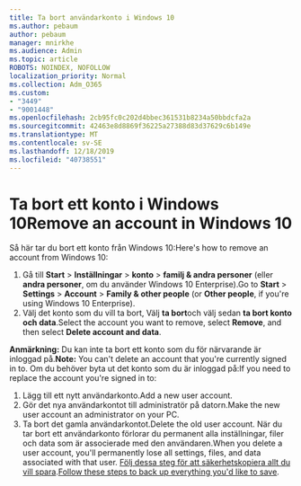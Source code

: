 ```yaml
---
title: Ta bort användarkonto i Windows 10
ms.author: pebaum
author: pebaum
manager: mnirkhe
ms.audience: Admin
ms.topic: article
ROBOTS: NOINDEX, NOFOLLOW
localization_priority: Normal
ms.collection: Adm_O365
ms.custom:
- "3449"
- "9001448"
ms.openlocfilehash: 2cb95fc0c202d4bbec361531b8234a50bbdcfa2a
ms.sourcegitcommit: 42463e8d8869f36225a27388d83d37629c6b149e
ms.translationtype: MT
ms.contentlocale: sv-SE
ms.lasthandoff: 12/18/2019
ms.locfileid: "40738551"
---
```

# <a name="remove-an-account-in-windows-10"></a><span data-ttu-id="8dae5-102">Ta bort ett konto i Windows 10</span><span class="sxs-lookup"><span data-stu-id="8dae5-102">Remove an account in Windows 10</span></span>

<span data-ttu-id="8dae5-103">Så här tar du bort ett konto från Windows 10:</span><span class="sxs-lookup"><span data-stu-id="8dae5-103">Here's how to remove an account from Windows 10:</span></span>

1. <span data-ttu-id="8dae5-104">Gå till **Start** > **Inställningar** > **konto** > **familj & andra personer** (eller **andra personer**, om du använder Windows 10 Enterprise).</span><span class="sxs-lookup"><span data-stu-id="8dae5-104">Go to **Start** > **Settings** > **Account** > **Family & other people** (or **Other people**, if you're using Windows 10 Enterprise).</span></span>
2. <span data-ttu-id="8dae5-105">Välj det konto som du vill ta bort, Välj **ta bort**och välj sedan **ta bort konto och data**.</span><span class="sxs-lookup"><span data-stu-id="8dae5-105">Select the account you want to remove, select **Remove**, and then select **Delete account and data**.</span></span>
 
<span data-ttu-id="8dae5-106">**Anmärkning:** Du kan inte ta bort ett konto som du för närvarande är inloggad på.</span><span class="sxs-lookup"><span data-stu-id="8dae5-106">**Note:** You can't delete an account that you're currently signed in to.</span></span>  <span data-ttu-id="8dae5-107">Om du behöver byta ut det konto som du är inloggad på:</span><span class="sxs-lookup"><span data-stu-id="8dae5-107">If you need to replace the account you're signed in to:</span></span>

1. <span data-ttu-id="8dae5-108">Lägg till ett nytt användarkonto.</span><span class="sxs-lookup"><span data-stu-id="8dae5-108">Add a new user account.</span></span>
2. <span data-ttu-id="8dae5-109">Gör det nya användarkontot till administratör på datorn.</span><span class="sxs-lookup"><span data-stu-id="8dae5-109">Make the new user account an administrator on your PC.</span></span>
3. <span data-ttu-id="8dae5-110">Ta bort det gamla användarkontot.</span><span class="sxs-lookup"><span data-stu-id="8dae5-110">Delete the old user account.</span></span> <span data-ttu-id="8dae5-111">När du tar bort ett användarkonto förlorar du permanent alla inställningar, filer och data som är associerade med den användaren.</span><span class="sxs-lookup"><span data-stu-id="8dae5-111">When you delete a user account, you'll permanently lose all settings, files, and data associated with that user.</span></span> <span data-ttu-id="8dae5-112">[Följ dessa steg för att säkerhetskopiera allt du vill spara](https://support.microsoft.com/help/4027408/windows-10-backup-and-restore).</span><span class="sxs-lookup"><span data-stu-id="8dae5-112">[Follow these steps to back up everything you'd like to save](https://support.microsoft.com/help/4027408/windows-10-backup-and-restore).</span></span>